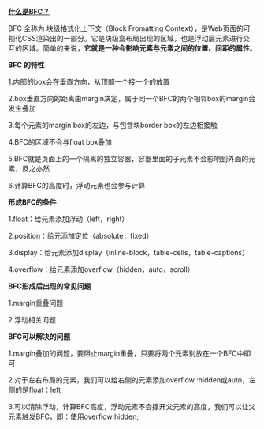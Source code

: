 [**什么是BFC？**](https://developer.mozilla.org/zh-CN/docs/Web/Guide/CSS/Block_formatting_context)

BFC 全称为 块级格式化上下文（Block Fromatting Context），是Web页面的可视化CSS渲染出的一部分。它是块级盒布局出现的区域，也是浮动层元素进行交互的区域。简单的来说，**它就是一种会影响元素与元素之间的位置、间距的属性**。

 

**BFC 的特性**

1.内部的box会在垂直方向，从顶部一个接一个的放置

2.box垂直方向的距离由margin决定，属于同一个BFC的两个相邻box的margin会发生叠加

3.每个元素的margin box的左边，与包含块border box的左边相接触

4.BFC的区域不会与float box叠加

5.BFC就是页面上的一个隔离的独立容器，容器里面的子元素不会影响到外面的元素，反之亦然

6.计算BFC的高度时，浮动元素也会参与计算

 

**形成BFC的条件**

1.float：给元素添加浮动（left，right）

2.position：给元添加定位（absolute，fixed）

3.display：给元素添加display（inline-block，table-cells，table-captions）

4.overflow：给元素添加overflow（hidden，auto，scroll）

 

**BFC形成后出现的常见问题**

1.margin重叠问题

2.浮动相关问题

 

**BFC可以解决的问题**

1.margin叠加的问题，要阻止margin重叠，只要将两个元素别放在一个BFC中即可

2.对于左右布局的元素，我们可以给右侧的元素添加overflow :hidden或auto，左侧的是float：left

3.可以清除浮动，计算BFC高度，浮动元素不会撑开父元素的高度，我们可以让父元素触发BFC，即：使用overflow:hidden;